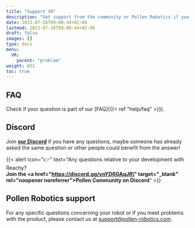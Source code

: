 ```yaml
---
title: "Support VR"
description: "Get support from the community or Pollen Robotics if you meet problems with the VR teleoperation app"
date: 2023-07-26T09:00:44+02:00
lastmod: 2023-07-26T09:00:44+02:00
draft: false
images: []
type: docs
menu:
  VR:
    parent: "problem"
weight: 651
toc: true
---
```


## FAQ

Check if your question is part of our [FAQ]({{< ref "help/faq" >}}).

## Discord

Join **[our Discord](https://discord.gg/vnYD6GAqJR)** if you have any questions, maybe someone has already asked the same question or other people could benefit from the answer!

{{< alert icon="👉" text="Any questions relative to your development with Reachy?</br><b>Join the <a href=\"https://discord.gg/vnYD6GAqJR\" target=\"_blank\" rel=\"noopener noreferrer\">Pollen Community on Discord</a></b>" >}}


## Pollen Robotics support

For any specific questions concerning your robot or if you meet problems with the product, please contact us at [support@pollen-robotics.com](mailto:support@pollen-robotics.com).
